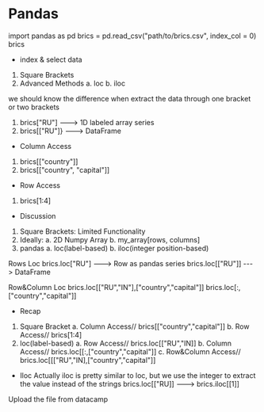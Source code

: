 # Pandas

import pandas as pd
brics = pd.read_csv("path/to/brics.csv", index_col = 0)
brics

- index & select data
1. Square Brackets
2. Advanced Methods
a. loc
b. iloc

we should know the difference when extract the data through one bracket or two brackets
1. brics["RU"] ---> 1D labeled array series
2. brics[["RU"]} ---> DataFrame

- Column Access
1. brics[["country"]]
2. brics[["country", "capital"]]

- Row Access
1. brics[1:4]

- Discussion
1. Square Brackets: Limited Functionality
2. Ideally:
a. 2D Numpy Array
b. my_array[rows, columns]
3. pandas
a. loc(label-based)
b. iloc(integer position-based)


Rows Loc
brics.loc["RU"] ---> Row as pandas series
brics.loc[["RU"]] ---> DataFrame

Row&Column Loc
brics.loc[["RU","IN"],["country","capital"]]
brics.loc[:,["country","capital"]]

- Recap
1. Square Bracket
a. Column Access// brics[["country","capital"]]
b. Row Access// brics[1:4]
2. loc(label-based)
a. Row Access// brics.loc[["RU","IN]]
b. Column Access// brics.loc[[:,["country","capital"]]
c. Row&Column Access// brics.loc[[["RU","IN],["country","capital"]]

- Iloc 
Actually iloc is pretty similar to loc, but we use the integer to extract the value instead of the strings
brics.loc[["RU]] ---> brics.iloc[[1]]

Upload the file from datacamp















